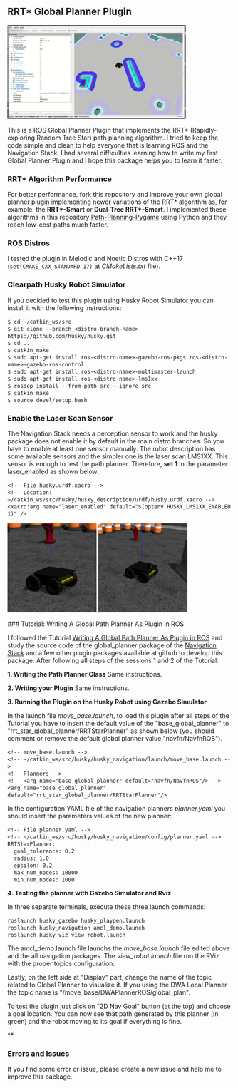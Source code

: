 ## RRT* Global Planner Plugin

<p float="left">
  <img src="doc/rrt_star_husky_path.gif" width="400" />
</p>

This is a ROS Global Planner Plugin that implements the RRT* (Rapidly-exploring Random Tree Star) path planning algorithm. I tried to keep the code simple and clean to help everyone that is learning ROS and the Navigation Stack. I had several difficulties learning how to write my first Global Planner Plugin and I hope this package helps you to learn it faster.

### RRT* Algorithm Performance

For better performance, fork this repository and improve your own global planner plugin implementing newer variations of the RRT* algorithm as, for example, the **RRT\*-Smart** or **Dual-Tree RRT\*-Smart**. I implemented these algorithms in this repository [Path-Planning-Pygame](https://github.com/rafaelbarretorb/Path-Planning-Pygame) using Python and they reach low-cost paths much faster.

### ROS Distros

I tested the plugin in Melodic and Noetic Distros with C++17 (```set(CMAKE_CXX_STANDARD 17)``` at *CMakeLists.txt* file).


### Clearpath Husky Robot Simulator

If you decided to test this plugin using Husky Robot Simulator you can install it with the following instructions:

```
$ cd ~/catkin_ws/src   
$ git clone --branch <distro-branch-name> https://github.com/husky/husky.git
$ cd ..
$ catkin_make
$ sudo apt-get install ros-<distro-name>-gazebo-ros-pkgs ros-<distro-name>-gazebo-ros-control
$ sudo apt-get install ros-<distro-name>-multimaster-launch
$ sudo apt-get install ros-<distro-name>-lms1xx
$ rosdep install --from-path src --ignore-src  
$ catkin_make 
$ source devel/setup.bash

```

### Enable the Laser Scan Sensor

The Navigation Stack needs a perception sensor to work and the husky package does not enable it by default in the main distro branches. So you have to enable at least one sensor manually. The robot description has some available sensors and the simpler one is the laser scan LMS1XX. This sensor is enough to test the path planner. Therefore, **set 1** in the parameter laser_enabled as shown below:

```
<!-- File husky.urdf.xacro -->
<!-- Location: ~/catkin_ws/src/husky/husky_description/urdf/husky.urdf.xacro -->
<xacro:arg name="laser_enabled" default="$(optenv HUSKY_LMS1XX_ENABLED 1)" />
```

<p float="left">
  <img src="doc/no_laser_husky.png" width="200" />
  <img src="doc/laser_husky.png" width="200" /> 
</p>
### Tutorial: Writing A Global Path Planner As Plugin in ROS

I followed the Tutorial [Writing A Global Path Planner As Plugin in ROS](http://wiki.ros.org/navigation/Tutorials/Writing%20A%20Global%20Path%20Planner%20As%20Plugin%20in%20ROS) and study the source code of the global_planner package of the [Navigation Stack](https://github.com/ros-planning/navigation) and a few other plugin packages available at github to develop this package. After following all steps of the sessions 1 and 2  of the Tutorial:

**1. Writing the Path Planner Class**
Same instructions.

**2. Writing your Plugin**
Same instructions.


**3. Running the Plugin on the Husky Robot using Gazebo Simulator**

In the launch file *move_base.launch*, to load this plugin after all steps of the Tutorial you have to insert the default value of the "base_global_planner" to "rrt_star_global_planner/RRTStarPlanner" as shown below (you should comment or remove the default global planner value "navfn/NavfnROS").

```
<!-- move_base.launch -->
<!-- ~/catkin_ws/src/husky/husky_navigation/launch/move_base.launch -->
<!-- Planners -->
<!-- <arg name="base_global_planner" default="navfn/NavfnROS"/> -->
<arg name="base_global_planner" default="rrt_star_global_planner/RRTStarPlanner"/>
```

In the configuration YAML file of the navigation planners *planner.yaml* you should insert the parameters values of the new planner:

```
<!-- File planner.yaml -->
<!-- ~/catkin_ws/src/husky/husky_navigation/config/planner.yaml -->
RRTStarPlanner:
  goal_tolerance: 0.2
  radius: 1.0
  epsilon: 0.2
  max_num_nodes: 10000
  min_num_nodes: 1000

```
**4. Testing the planner with Gazebo Simulator and Rviz**

In three separate terminals, execute these three launch commands:

```
roslaunch husky_gazebo husky_playpen.launch
roslaunch husky_navigation amcl_demo.launch
roslaunch husky_viz view_robot.launch
```
The amcl_demo.launch file launchs the *move_base.launch* file edited above and the all navigation packages. The *view_robot.launch* file run the RViz with the proper topics configuration. 

Lastly, on the left side at "Display" part, change the name of the topic related to Global Planner to visualize it. If you using the DWA Local Planner the topic name is "/move_base/DWAPlannerROS/global_plan".

To test the plugin just click on "2D Nav Goal" button (at the top) and choose a goal location. You can now see that path generated by this planner (in green) and the robot moving to its goal if everything is fine.

**


### Errors and Issues
If you find some error or issue, please create a new issue and help me to improve this package.
